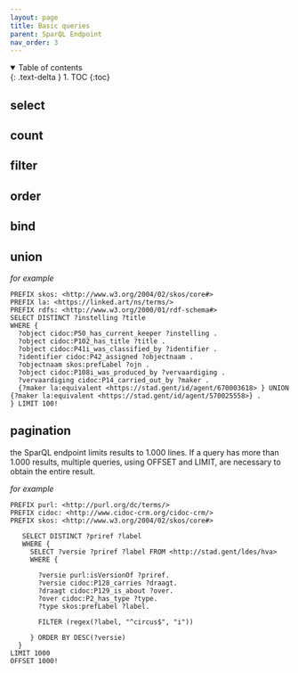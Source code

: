 ```yaml
---
layout: page
title: Basic queries
parent: SparQL Endpoint
nav_order: 3
---
```


<details open markdown="block">
  <summary>
    Table of contents
  </summary>
  {: .text-delta }
1. TOC
{:toc}
</details>

## select

## count

## filter

## order

## bind


## union

*for example*

```
PREFIX skos: <http://www.w3.org/2004/02/skos/core#>
PREFIX la: <https://linked.art/ns/terms/>
PREFIX rdfs: <http://www.w3.org/2000/01/rdf-schema#>
SELECT DISTINCT ?instelling ?title 
WHERE {
  ?object cidoc:P50_has_current_keeper ?instelling .
  ?object cidoc:P102_has_title ?title .
  ?object cidoc:P41i_was_classified_by ?identifier .
  ?identifier cidoc:P42_assigned ?objectnaam .
  ?objectnaam skos:prefLabel ?ojn .
  ?object cidoc:P108i_was_produced_by ?vervaardiging .
  ?vervaardiging cidoc:P14_carried_out_by ?maker .
  {?maker la:equivalent <https://stad.gent/id/agent/670003618> } UNION {?maker la:equivalent <https://stad.gent/id/agent/570025558>} .
} LIMIT 100!
```

## pagination

the SparQL endpoint limits results to 1.000 lines. If a query has more than 1.000 results, multiple queries, using OFFSET and LIMIT, are necessary to obtain the entire result. 

*for example*

```  
PREFIX purl: <http://purl.org/dc/terms/>
PREFIX cidoc: <http://www.cidoc-crm.org/cidoc-crm/>
PREFIX skos: <http://www.w3.org/2004/02/skos/core#>

   SELECT DISTINCT ?priref ?label
   WHERE {
     SELECT ?versie ?priref ?label FROM <http://stad.gent/ldes/hva>
     WHERE { 
     
       ?versie purl:isVersionOf ?priref.
       ?versie cidoc:P128_carries ?draagt.
       ?draagt cidoc:P129_is_about ?over.
       ?over cidoc:P2_has_type ?type.
       ?type skos:prefLabel ?label.

       FILTER (regex(?label, "^circus$", "i"))

     } ORDER BY DESC(?versie)
  }
LIMIT 1000
OFFSET 1000!
```
